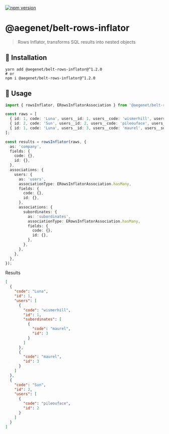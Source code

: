 [![npm version](https://img.shields.io/npm/v/@aegenet/belt-rows-inflator.svg)](https://www.npmjs.com/package/@aegenet/belt-rows-inflator)
<br>

# @aegenet/belt-rows-inflator

> Rows Inflator, transforms SQL results into nested objects

## 💾 Installation

```shell
yarn add @aegenet/belt-rows-inflator@^1.2.0
# or
npm i @aegenet/belt-rows-inflator@^1.2.0
```

## 📝 Usage

```typescript
import { rowsInflator, ERowsInflatorAssociation } from '@aegenet/belt-rows-inflator';

const raws = [
  { id: 1, code: 'Luna', users__id: 1, users__code: 'wismerhill', users__subordinates__id: 3, users__subordinates__code: 'maurel' },
  { id: 2, code: 'Sun', users__id: 2, users__code: 'pileouface', users__subordinates__id: null, users__subordinates__code: null },
  { id: 1, code: 'Luna', users__id: 3, users__code: 'maurel', users__subordinates__id: null, users__subordinates__code: null },
];

const results = rowsInflator(raws, {
  as: 'company',
  fields: {
    code: {},
    id: {},
  },
  associations: {
    users: {
      as: 'users',
      associationType: ERowsInflatorAssociation.hasMany,
      fields: {
        code: {},
        id: {},
      },
      associations: {
        subordinates: {
          as: 'subordinates',
          associationType: ERowsInflatorAssociation.hasMany,
          fields: {
            code: {},
            id: {},
          },
        },
      },
    },
  },
});

```

Results

```json
[
  {
    "code": "Luna",
    "id": 1,
    "users": [
      {
        "code": "wismerhill",
        "id": 1,
        "subordinates": [
          {
            "code": "maurel",
            "id": 3
          }
        ]
      },
      {
        "code": "maurel",
        "id": 3
      }
    ]
  },
  {
    "code": "Sun",
    "id": 2,
    "users": [
      {
        "code": "pileouface",
        "id": 2
      }
    ]
  }
]
```
